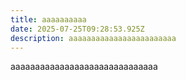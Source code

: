```yaml
---
title: aaaaaaaaaa
date: 2025-07-25T09:28:53.925Z
description: aaaaaaaaaaaaaaaaaaaaaaaa
---
```

aaaaaaaaaaaaaaaaaaaaaaaaaaaaaa